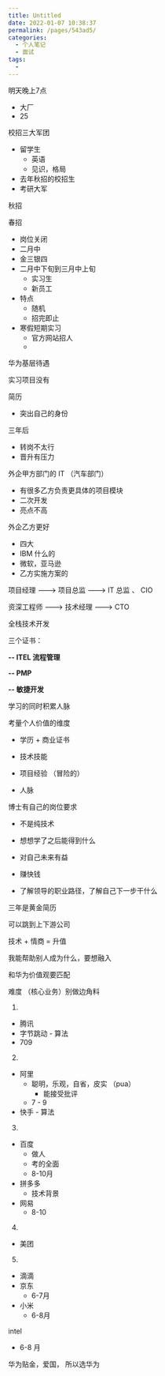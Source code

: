 ```yaml
---
title: Untitled
date: 2022-01-07 10:38:37
permalink: /pages/543ad5/
categories:
  - 个人笔记
  - 面试
tags:
  - 
---
```


明天晚上7点

-   大厂
-   25

校招三大军团

-   留学生 
    -   英语
    -   见识，格局
-   去年秋招的校招生
-   考研大军

秋招 



春招

-   岗位关闭
-   二月中
-   金三银四
-   二月中下旬到三月中上旬
    -   实习生
    -   新员工
-   特点
    -   随机
    -   招完即止
-   寒假短期实习
    -   官方网站招人
    -   



华为基层待遇

实习项目没有



简历

-   突出自己的身份



三年后

-   转岗不太行
-   晋升有压力



外企甲方部门的 IT （汽车部门）

-   有很多乙方负责更具体的项目模块
-   二次开发
-   亮点不高



外企乙方更好

-   四大
-   IBM 什么的
-   微软，亚马逊
-   乙方实施方案的



项目经理 ---> 项目总监 ---> IT 总监 、 CIO

资深工程师 ---> 技术经理 ---> CTO

全栈技术开发



三个证书：

**-- ITEL 流程管理**

**-- PMP** 

**-- 敏捷开发** 

学习的同时积累人脉



考量个人价值的维度

-   学历 + 商业证书

-   技术技能

-   项目经验 （冒险的）

-   人脉







博士有自己的岗位要求

-   不是纯技术
-   想想学了之后能得到什么



-   对自己未来有益
-   赚快钱

-   了解领导的职业路径，了解自己下一步干什么



三年是黄金简历



可以跳到上下游公司



技术 + 情商 = 升值



我能帮助别人成为什么，要想融入





和华为价值观要匹配





难度 （核心业务）别做边角料

1.   

-   腾讯 
-   字节跳动 - 算法
-   709



2.   

-   阿里 
    -   聪明，乐观，自省，皮实 （pua）
        -   能接受批评
    -   7 - 9
-   快手 - 算法



3.   

-   百度
    -   做人
    -   考的全面
    -   8-10月
-   拼多多
    -   技术背景
-   网易
    -   8-10



4.   

-   美团



5.   

-   滴滴
-   京东
    -   6-7月
-   小米
    -   6-8月



intel 

-   6-8 月





华为贴金，爱国， 所以选华为



